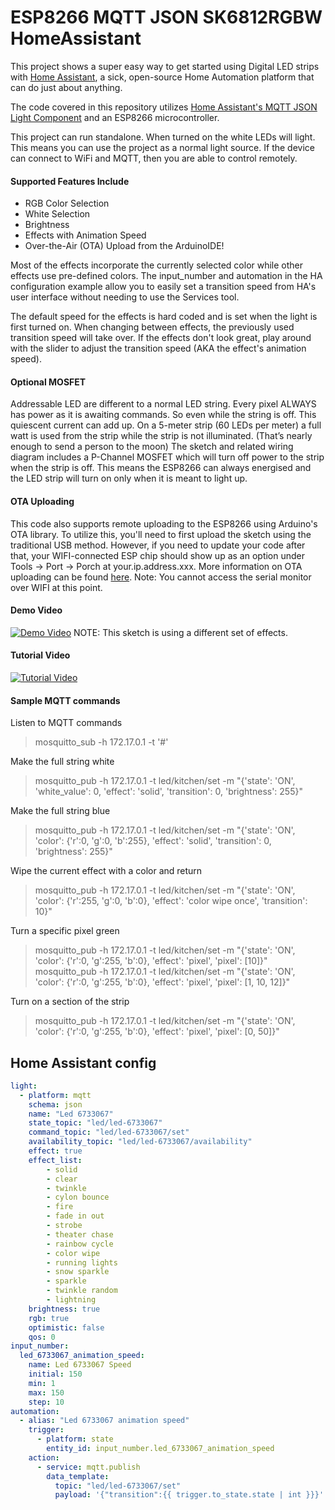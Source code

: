 # ESP8266 MQTT JSON SK6812RGBW HomeAssistant

This project shows a super easy way to get started using Digital LED strips with [Home Assistant](https://home-assistant.io/), a sick, open-source Home Automation platform that can do just about anything. 

The code covered in this repository utilizes [Home Assistant's MQTT JSON Light Component](https://home-assistant.io/components/light.mqtt_json/) and an ESP8266 microcontroller. 

This project can run standalone. When turned on the white LEDs will light.  This means you can use the project as a normal light source. If the device can connect to WiFi and MQTT, then you are able to control remotely.


#### Supported Features Include
- RGB Color Selection
- White Selection
- Brightness 
- Effects with Animation Speed
- Over-the-Air (OTA) Upload from the ArduinoIDE!

Most of the effects incorporate the currently selected color while other effects use pre-defined colors. The input_number and automation in the HA configuration example allow you to easily set a transition speed from HA's user interface without needing to use the Services tool. 

The default speed for the effects is hard coded and is set when the light is first turned on. When changing between effects, the previously used transition speed will take over. If the effects don't look great, play around with the slider to adjust the transition speed (AKA the effect's animation speed). 

#### Optional MOSFET
Addressable LED are different to a normal LED string. Every pixel ALWAYS has power as it is awaiting commands. So even while the string is off. This quiescent current can add up. On a 5-meter strip (60 LEDs per meter) a full watt is used from the strip while the strip is not illuminated. (That’s nearly enough to send a person to the moon)
The sketch and related wiring diagram includes a P-Channel MOSFET which will turn off power to the strip when the strip is off. This means the ESP8266 can always energised and the LED strip will turn on only when it is meant to light up.


#### OTA Uploading
This code also supports remote uploading to the ESP8266 using Arduino's OTA library. To utilize this, you'll need to first upload the sketch using the traditional USB method. However, if you need to update your code after that, your WIFI-connected ESP chip should show up as an option under Tools -> Port -> Porch at your.ip.address.xxx. More information on OTA uploading can be found [here](http://esp8266.github.io/Arduino/versions/2.0.0/doc/ota_updates/ota_updates.html). Note: You cannot access the serial monitor over WIFI at this point.  


#### Demo Video
[![Demo Video](http://i.imgur.com/cpW2JAX.png)](https://www.youtube.com/watch?v=DQZ4x6Z3678 "Demo - RGB Digital LED Strip controlled using ESP, MQTT, and Home Assistant")
NOTE: This sketch is using a different set of effects.


#### Tutorial Video
[![Tutorial Video](http://i.imgur.com/9UMl8Xo.jpg)](https://www.youtube.com/watch?v=9KI36GTgwuQ "The BEST Digital LED Strip Light Tutorial - DIY, WIFI-Controllable via ESP, MQTT, and Home Assistant")

#### Sample MQTT commands
Listen to MQTT commands
> mosquitto_sub -h 172.17.0.1 -t '#'

Make the full string white
> mosquitto_pub -h 172.17.0.1 -t led/kitchen/set -m "{'state': 'ON', 'white_value': 0, 'effect': 'solid', 'transition': 0, 'brightness': 255}"

Make the full string blue
> mosquitto_pub -h 172.17.0.1 -t led/kitchen/set -m "{'state': 'ON', 'color': {'r':0, 'g':0, 'b':255}, 'effect': 'solid', 'transition': 0, 'brightness': 255}"

Wipe the current effect with a color and return
> mosquitto_pub -h 172.17.0.1 -t led/kitchen/set -m "{'state': 'ON', 'color': {'r':255, 'g':0, 'b':0}, 'effect': 'color wipe once', 'transition': 10}"

Turn a specific pixel green
> mosquitto_pub -h 172.17.0.1 -t led/kitchen/set -m "{'state': 'ON', 'color': {'r':0, 'g':255, 'b':0}, 'effect': 'pixel', 'pixel': [10]}"
> mosquitto_pub -h 172.17.0.1 -t led/kitchen/set -m "{'state': 'ON', 'color': {'r':0, 'g':255, 'b':0}, 'effect': 'pixel', 'pixel': [1, 10, 12]}"

Turn on a section of the strip
> mosquitto_pub -h 172.17.0.1 -t led/kitchen/set -m "{'state': 'ON', 'color': {'r':0, 'g':255, 'b':0}, 'effect': 'pixel', 'pixel': [0, 50]}"

## Home Assistant config

````yaml
light:
  - platform: mqtt
    schema: json
    name: "Led 6733067"
    state_topic: "led/led-6733067"
    command_topic: "led/led-6733067/set"
    availability_topic: "led/led-6733067/availability"
    effect: true
    effect_list:
        - solid
        - clear
        - twinkle
        - cylon bounce
        - fire
        - fade in out
        - strobe
        - theater chase
        - rainbow cycle
        - color wipe
        - running lights
        - snow sparkle
        - sparkle
        - twinkle random
        - lightning
    brightness: true
    rgb: true
    optimistic: false
    qos: 0
input_number:
  led_6733067_animation_speed:
    name: Led 6733067 Speed
    initial: 150
    min: 1
    max: 150
    step: 10
automation:
  - alias: "Led 6733067 animation speed"
    trigger:
      - platform: state
        entity_id: input_number.led_6733067_animation_speed
    action:
      - service: mqtt.publish
        data_template:
          topic: "led/led-6733067/set"
          payload: '{"transition":{{ trigger.to_state.state | int }}}'
````